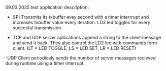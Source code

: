 09.03.2025 test application description:
- SPI Transmits its txbuffer evey second with a timer interrrupt and increases txbuffer value every iteration. LD3 led toggles for every succesful transmission.
  
- TCP and UDP server apllications append a string to the client message and send it back. They also control the LD2 led with commands form client. (LT = LED TOGGLE, LS = LED SET, LR = LED RESET)
  
-UDP Client periodicaly sends the number of server messages recieved during runtime using a timer interrupt.
